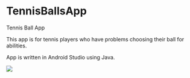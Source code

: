 # TennisBallsApp

Tennis Ball App 

This app is for tennis players who have problems choosing their ball for abilities.

App is written in Android Studio using Java.

![](https://github.com/AndyKrz/TennisBallsApp/blob/master/tennis.jpg?raw=true)
